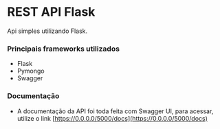# REST API Flask

Api simples utilizando Flask.

### Principais frameworks utilizados
- Flask
- Pymongo
- Swagger

### Documentação

- A documentação da API foi toda feita com Swagger UI, para acessar, utilize o link [https://0.0.0.0/5000/docs](https://0.0.0.0/5000/docs)
